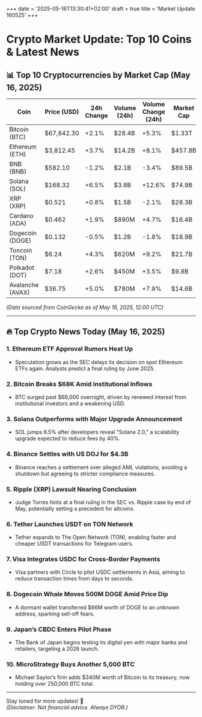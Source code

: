 +++
date = '2025-05-16T13:30:41+02:00'
draft = true
title = 'Market Update 160525'
+++

# Crypto Market Update: Top 10 Coins & Latest News  

## 📊 Top 10 Cryptocurrencies by Market Cap (May 16, 2025)  

| Coin       | Price (USD) | 24h Change | Volume (24h) | Volume Change (24h) | Market Cap       |
|------------|-------------|------------|--------------|---------------------|------------------|
| Bitcoin (BTC) | $67,842.30 | +2.1%      | $28.4B       | +5.3%               | $1.33T           |
| Ethereum (ETH) | $3,812.45 | +3.7%      | $14.2B       | +8.1%               | $457.8B          |
| BNB (BNB)     | $582.10   | -1.2%      | $2.1B        | -3.4%               | $89.5B           |
| Solana (SOL)  | $168.32   | +6.5%      | $3.8B        | +12.6%              | $74.9B           |
| XRP (XRP)     | $0.521    | +0.8%      | $1.5B        | -2.1%               | $28.3B           |
| Cardano (ADA) | $0.462    | +1.9%      | $890M        | +4.7%               | $16.4B           |
| Dogecoin (DOGE) | $0.132   | -0.5%      | $1.2B        | -1.8%               | $18.9B           |
| Toncoin (TON) | $6.24     | +4.3%      | $620M        | +9.2%               | $21.7B           |
| Polkadot (DOT) | $7.18    | +2.6%      | $450M        | +3.5%               | $9.8B            |
| Avalanche (AVAX) | $36.75  | +5.0%      | $780M        | +7.9%               | $14.6B           |

*(Data sourced from CoinGecko as of May 16, 2025, 12:00 UTC)*  

---

## 🔥 Top Crypto News Today (May 16, 2025)  

### 1. **Ethereum ETF Approval Rumors Heat Up**  
   - Speculation grows as the SEC delays its decision on spot Ethereum ETFs again. Analysts predict a final ruling by June 2025.  

### 2. **Bitcoin Breaks $68K Amid Institutional Inflows**  
   - BTC surged past $68,000 overnight, driven by renewed interest from institutional investors and a weakening USD.  

### 3. **Solana Outperforms with Major Upgrade Announcement**  
   - SOL jumps 6.5% after developers reveal "Solana 2.0," a scalability upgrade expected to reduce fees by 40%.  

### 4. **Binance Settles with US DOJ for $4.3B**  
   - Binance reaches a settlement over alleged AML violations, avoiding a shutdown but agreeing to stricter compliance measures.  

### 5. **Ripple (XRP) Lawsuit Nearing Conclusion**  
   - Judge Torres hints at a final ruling in the SEC vs. Ripple case by end of May, potentially setting a precedent for altcoins.  

### 6. **Tether Launches USDT on TON Network**  
   - Tether expands to The Open Network (TON), enabling faster and cheaper USDT transactions for Telegram users.  

### 7. **Visa Integrates USDC for Cross-Border Payments**  
   - Visa partners with Circle to pilot USDC settlements in Asia, aiming to reduce transaction times from days to seconds.  

### 8. **Dogecoin Whale Moves 500M DOGE Amid Price Dip**  
   - A dormant wallet transferred $66M worth of DOGE to an unknown address, sparking sell-off fears.  

### 9. **Japan’s CBDC Enters Pilot Phase**  
   - The Bank of Japan begins testing its digital yen with major banks and retailers, targeting a 2026 launch.  

### 10. **MicroStrategy Buys Another 5,000 BTC**  
   - Michael Saylor’s firm adds $340M worth of Bitcoin to its treasury, now holding over 250,000 BTC total.  

---

Stay tuned for more updates! 🚀  
*(Disclaimer: Not financial advice. Always DYOR.)*  